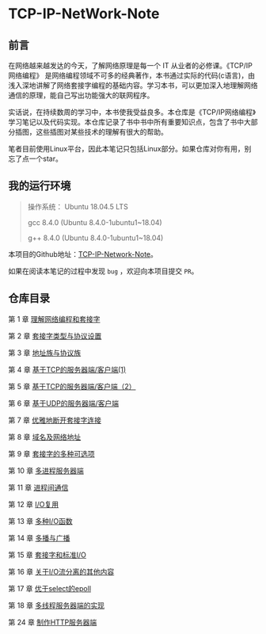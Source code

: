 # TCP-IP-NetWork-Note

## 前言
在网络越来越发达的今天，了解网络原理是每一个 IT 从业者的必修课。《TCP/IP网络编程》 是网络编程领域不可多的经典著作，本书通过实际的代码(c语言)，由浅入深地讲解了网络套接字编程的基础内容。学习本书，可以更加深入地理解网络通信的原理，能自己写出功能强大的联网程序。

实话说，在持续数周的学习中，本书使我受益良多。本仓库是《TCP/IP网络编程》学习笔记以及代码实现。本仓库记录了书中书中所有重要知识点，包含了书中大部分插图，这些插图对某些技术的理解有很大的帮助。

笔者目前使用Linux平台，因此本笔记只包括Linux部分。如果仓库对你有用，别忘了点一个star。

## 我的运行环境

> 操作系统： Ubuntu 18.04.5 LTS
>
> gcc 8.4.0 (Ubuntu 8.4.0-1ubuntu1~18.04)
>
> g++ 8.4.0 (Ubuntu 8.4.0-1ubuntu1~18.04)

本项目的Github地址：[TCP-IP-Network-Note](https://github.com/wangjunstf/TCP-IP-Network-Note)。

如果在阅读本笔记的过程中发现 `bug` ，欢迎向本项目提交 `PR`。

## 仓库目录
第 1 章 [理解网络编程和套接字](https://github.com/wangjunstf/TCP-IP-Network-Note/tree/main/ch01)

第 2 章 [套接字类型与协议设置](https://github.com/wangjunstf/TCP-IP-Network-Note/tree/main/ch02)

第 3 章 [地址族与协议族](https://github.com/wangjunstf/TCP-IP-Network-Note/tree/main/ch03)

第 4 章 [基于TCP的服务器端/客户端(1)](https://github.com/wangjunstf/TCP-IP-Network-Note/tree/main/ch04)

第 5 章 [基于TCP的服务器端/客户端（2）](https://github.com/wangjunstf/TCP-IP-Network-Note/tree/main/ch05)

第 6 章 [基于UDP的服务器端/客户端](https://github.com/wangjunstf/TCP-IP-Network-Note/tree/main/ch06)

第 7 章 [优雅地断开套接字连接](https://github.com/wangjunstf/TCP-IP-Network-Note/tree/main/ch07)

第 8 章 [域名及网络地址](https://github.com/wangjunstf/TCP-IP-Network-Note/tree/main/ch08)

第 9 章 [套接字的多种可选项](https://github.com/wangjunstf/TCP-IP-Network-Note/tree/main/ch09)

第 10 章 [多进程服务器端](https://github.com/wangjunstf/TCP-IP-Network-Note/tree/main/ch10)

第 11 章 [进程间通信](https://github.com/wangjunstf/TCP-IP-Network-Note/tree/main/ch11)

第 12 章  [I/O复用](I/O复用)

第 13 章 [多种I/O函数](https://github.com/wangjunstf/TCP-IP-Network-Note/tree/main/ch13)

第 14 章 [多播与广播](https://github.com/wangjunstf/TCP-IP-Network-Note/tree/main/ch14)

第 15 章 [套接字和标准I/O](https://github.com/wangjunstf/TCP-IP-Network-Note/tree/main/ch15)

第 16 章 [关于I/O流分离的其他内容](https://github.com/wangjunstf/TCP-IP-Network-Note/tree/main/ch16)

第 17 章 [优于select的epoll](https://github.com/wangjunstf/TCP-IP-Network-Note/tree/main/ch17)

第 18 章 [多线程服务器端的实现](https://github.com/wangjunstf/TCP-IP-Network-Note/tree/main/ch18)

第 24 章 [制作HTTP服务器端](https://github.com/wangjunstf/TCP-IP-Network-Note/tree/main/ch24)


